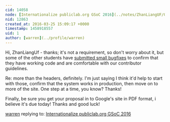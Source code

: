 ```yaml
---
cid: 14058
node: [Internationalize publiclab.org GSoC 2016](../notes/ZhanLiangUF/03-19-2016/internationalize-publiclab-org-gsoc-2016)
nid: 12863
created_at: 2016-03-25 15:09:17 +0000
timestamp: 1458918557
uid: 1
author: [warren](../profile/warren)
---
```


Hi, ZhanLiangUf - thanks; it's not a requirement, so don't worry about it, but some of the other students have [submitted small bugfixes](https://github.com/publiclab/plots2/pulls?q=is%3Apr+is%3Aclosed) to confirm that they have working code and are comfortable with our contributor guidelines. 

Re: more than the headers, definitely. I'm just saying I think it'd help to start with those, confirm that the system works in production, then move on to more of the site. One step at a time, you know? Thanks!

Finally, be sure you get your proposal in to Google's site in PDF format, i believe it's due today! Thanks and good luck!

[warren](../profile/warren) replying to: [Internationalize publiclab.org GSoC 2016](../notes/ZhanLiangUF/03-19-2016/internationalize-publiclab-org-gsoc-2016)

